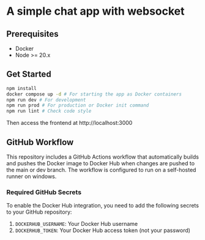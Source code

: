 # A simple chat app with websocket

## Prerequisites

- Docker
- Node >= 20.x

## Get Started

```bash
npm install
docker compose up -d # For starting the app as Docker containers
npm run dev # For development
npm run prod # For production or Docker init command
npm run lint # Check code style
```

Then access the frontend at http://localhost:3000

## GitHub Workflow

This repository includes a GitHub Actions workflow that automatically builds and pushes the Docker image to Docker Hub
when changes are pushed to the main or dev branch. The workflow is configured to run on a self-hosted runner on windows.

### Required GitHub Secrets

To enable the Docker Hub integration, you need to add the following secrets to your GitHub repository:

1. `DOCKERHUB_USERNAME`: Your Docker Hub username
2. `DOCKERHUB_TOKEN`: Your Docker Hub access token (not your password)
